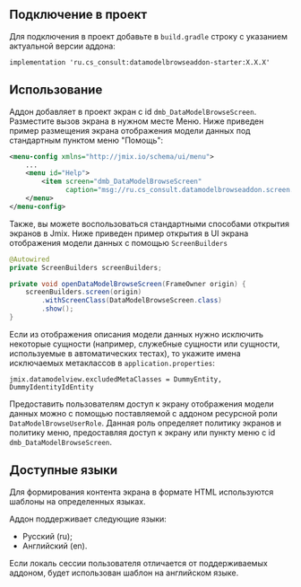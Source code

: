 ## Подключение в проект

Для подключения в проект добавьте в `build.gradle` строку с указанием актуальной версии аддона:

`implementation 'ru.cs_consult:datamodelbrowseaddon-starter:Х.Х.Х'`

## Использование

Аддон добавляет в проект экран с id `dmb_DataModelBrowseScreen`.
Разместите вызов экрана в нужном месте Меню. Ниже приведен пример размещения экрана отображения модели данных под стандартным пунктом меню "Помощь":

```xml
<menu-config xmlns="http://jmix.io/schema/ui/menu">
    ...
    <menu id="Help">
        <item screen="dmb_DataModelBrowseScreen"
              caption="msg://ru.cs_consult.datamodelbrowseaddon.screen.datamodelbrowse/dataModelBrowseScreen.caption"/>
    </menu>
</menu-config>
```

Также, вы можете воспользоваться стандартными способами открытия экранов в Jmix.
Ниже приведен пример открытия в UI экрана отображения модели данных с помощью `ScreenBuilders`

```java
@Autowired
private ScreenBuilders screenBuilders;

private void openDataModelBrowseScreen(FrameOwner origin) {
    screenBuilders.screen(origin)
        .withScreenClass(DataModelBrowseScreen.class)
        .show();
}
```

Если из отображения описания модели данных нужно исключить некоторые сущности (например, служебные сущности или сущности, используемые в автоматических тестах), то укажите имена исключаемых метаклассов в `application.properties`:

```
jmix.datamodelview.excludedMetaClasses = DummyEntity, DummyIdentityIdEntity
```

Предоставить пользователям доступ к экрану отображения модели данных можно с помощью поставляемой с аддоном ресурсной роли `DataModelBrowseUserRole`.
Данная роль определяет политику экранов и политику меню, предоставляя доступ к экрану или пункту меню с id `dmb_DataModelBrowseScreen`.

## Доступные языки

Для формирования контента экрана в формате HTML используются шаблоны на определенных языках.

Аддон поддерживает следующие языки:

- Русский (ru);
- Английский (en).

Если локаль сессии пользователя отличается от поддерживаемых аддоном, будет использован шаблон на английском языке.